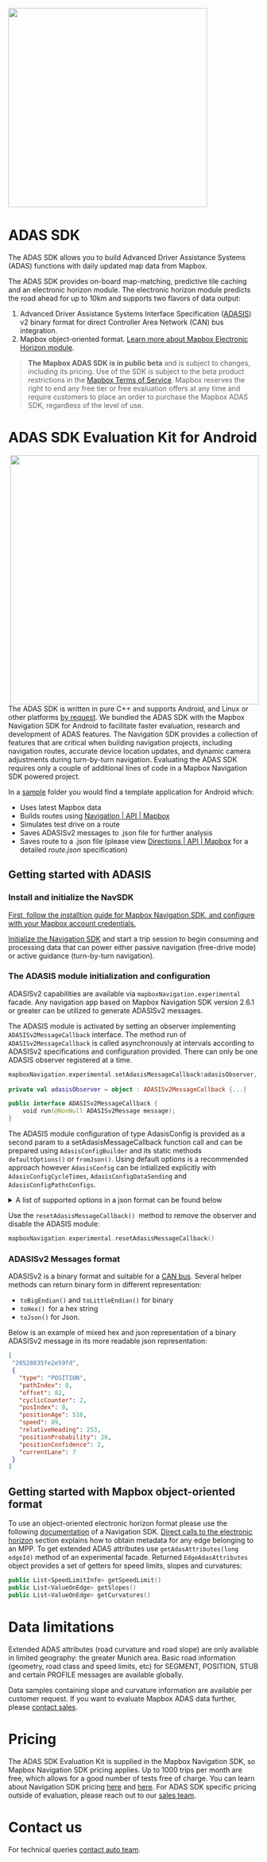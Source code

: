 [<img src="https://assets-global.website-files.com/6050a76fa6a633d5d54ae714/62c452fdba7add3d406dc750_ads-sdk__no-nav-p-1080.jpeg" height="400"></img>](https://www.mapbox.com/adas-sdk)

# ADAS SDK

The ADAS SDK allows you to build Advanced Driver Assistance Systems (ADAS) functions with daily updated map data from Mapbox.

The ADAS SDK provides on-board map-matching, predictive tile caching and an electronic horizon module. The electronic horizon module predicts the road ahead for up to 10km and supports two flavors of data output:
1. Advanced Driver Assistance Systems Interface Specification ([ADASIS](https://adasis.org/)) v2 binary format for direct Controller Area Network (CAN) bus integration.
2. Mapbox object-oriented format. [Learn more about Mapbox Electronic Horizon module](https://docs.mapbox.com/android/navigation/guides/advanced/electronic-horizon/).


> **The Mapbox ADAS SDK is in public beta** and is subject to changes, including its pricing. Use of the SDK is subject to the beta product restrictions in the [Mapbox Terms of Service](https://www.mapbox.com/legal/tos). Mapbox reserves the right to end any free tier or free evaluation offers at any time and require customers to place an order to purchase the Mapbox ADAS SDK, regardless of the level of use.

# ADAS SDK Evaluation Kit for Android
<img src=".github/sample.gif" align="right" height="500"></img>
The ADAS SDK is written in pure C++ and supports Android, and Linux or other platforms [by request](https://www.mapbox.com/contact/sales/?utm_source=github&utm_medium=readme&utm_content=adas-sdk). We bundled the ADAS SDK with the Mapbox Navigation SDK for Android to facilitate faster evaluation, research and development of ADAS features. The Navigation SDK provides a collection of features that are critical when building navigation projects, including navigation routes, accurate device location updates, and dynamic camera adjustments during turn-by-turn navigation. Evaluating the ADAS SDK requires only a couple of additional lines of code in a Mapbox Navigation SDK powered project.

In a [sample](/samples/android/adas-sdk-example) folder you would find a template application for Android which:
- Uses latest Mapbox data
- Builds routes using [Navigation | API | Mapbox](https://docs.mapbox.com/api/navigation/#directions)
- Simulates test drive on a route
- Saves ADASISv2 messages to .json file for further analysis
- Saves route to a .json file (please view [Directions | API | Mapbox](https://docs.mapbox.com/api/navigation/directions/#retrieve-directions) for a detailed _route.json_ specification)

## Getting started with ADASIS

### Install and initialize the NavSDK

[First, follow the installtion guide for Mapbox Navigation SDK](https://docs.mapbox.com/android/navigation/guides/get-started/install/)[, and configure with your Mapbox account credentials.](https://docs.mapbox.com/android/navigation/guides/get-started/install/)

[Initialize the Navigation SDK](https://docs.mapbox.com/android/navigation/guides/get-started/initialization/) and start a trip session to begin consuming and processing data that can power either passive navigation (free-drive mode) or active guidance (turn-by-turn navigation).

### The ADASIS module initialization and configuration

ADASISv2 capabilities are available via `mapboxNavigation.experimental `facade. Any navigation app based on Mapbox Navigation SDK version 2.6.1 or greater can be utilized to generate ADASISv2 messages.

The ADASIS module is activated by setting an observer implementing `ADASISv2MessageCallback` interface. The method run of `ADASISv2MessageCallback` is called asynchronously at intervals according to ADASISv2 specifications and configuration provided. There can only be one ADASIS observer registered at a time.

```Kotlin
mapboxNavigation.experimental.setAdasisMessageCallback(adasisObserver, AdasisConfigBuilder.defaultOptions())
    
private val adasisObserver = object : ADASISv2MessageCallback {...}

public interface ADASISv2MessageCallback {
    void run(@NonNull ADASISv2Message message);
}
```
The ADASIS module configuration of type AdasisConfig is provided as a second param to a setAdasisMessageCallback function call and can be prepared using `AdasisConfigBuilder` and its static methods `defaultOptions()` or `fromJson()`. Using default options is a recommended approach however `AdasisConfig` can be intialized explicitly with `AdasisConfigCycleTimes`, `AdasisConfigDataSending` and `AdasisConfigPathsConfigs`.

<details><summary>A list of supported options in a json format can be found below</summary>

```json
{
    "cycleTimes": {
        "metadataCycleOnStartMs": 100,
        "metadataCycleSeconds": 5,
        "positionCycleMs": 200
    },
    "dataSending": {
        "messageIntervalMs": 80,
        "messagesInPackage": 4,
        "sortProfileshortsByOffset": true,
        "sortProfilelongsByOffset": true,
        "enableRetransmission": true
    },
    "pathsConfigs": {
        "mpp": {
            "stub": {
                "enable": true,
                "radiusMeters": 2000,
                "repetitionMeters": 300
            },
            "segment": {
                "enable": true,
                "radiusMeters": 2000,
                "repetitionMeters": 300
            },
            "profileshort": {
                "enable": true,
                "radiusMeters": 2000,
                "repetitionMeters": 300,
                "types": {
                    "slopeStep": false,
                    "slopeLinear": true,
                    "curvature": true,
                    "routeNumTypes": false,
                    "roadCondition": true,
                    "roadAccessibility": true,
                    "variableSpeedSign": false,
                    "headingChange": true
                }
            },
            "profilelong": {
                "enable": true,
                "radiusMeters": 2000,
                "repetitionMeters": 300,
                "types": {
                    "lat": true,
                    "lon": true,
                    "alt": true,
                    "trafficSign": false,
                    "extendedLane": false
                }
            }
        },
        "level1": {
            "stub": {
                "enable": true,
                "radiusMeters": 300,
                "repetitionMeters": 0
            },
            "segment": {
                "enable": true,
                "radiusMeters": 500,
                "repetitionMeters": 100
            },
            "profileshort": {
                "enable": true,
                "radiusMeters": 500,
                "repetitionMeters": 200,
                "types": {
                    "slopeStep": false,
                    "slopeLinear": true,
                    "curvature": true,
                    "routeNumTypes": false,
                    "roadCondition": true,
                    "roadAccessibility": true,
                    "variableSpeedSign": false,
                    "headingChange": true
                }
            },
            "profilelong": {
                "enable": true,
                "radiusMeters": 300,
                "repetitionMeters": 30,
                "types": {
                    "lat": true,
                    "lon": true,
                    "alt": true,
                    "trafficSign": false,
                    "extendedLane": false
                }
            }
        },
        "level2": {
            "stub": {
                "enable": true,
                "radiusMeters": 200,
                "repetitionMeters": 0
            },
            "segment": {
                "enable": true,
                "radiusMeters": 300,
                "repetitionMeters": 100
            },
            "profileshort": {
                "enable": true,
                "radiusMeters": 300,
                "repetitionMeters": 200,
                "types": {
                    "slopeStep": false,
                    "slopeLinear": true,
                    "curvature": true,
                    "routeNumTypes": false,
                    "roadCondition": true,
                    "roadAccessibility": true,
                    "variableSpeedSign": false,
                    "headingChange": true
                }
            },
            "profilelong": {
                "enable": false,
                "radiusMeters": 200,
                "repetitionMeters": 30,
                "types": {
                    "lat": true,
                    "lon": true,
                    "alt": true,
                    "trafficSign": false,
                    "extendedLane": false
                }
            }
        }
    }
}
```
</details>

Use the `resetAdasisMessageCallback() `method to remove the observer and disable the ADASIS module:

```Kotlin
mapboxNavigation.experimental.resetAdasisMessageCallback()
```

### ADASISv2 Messages format

ADASISv2 is a binary format and suitable for a [CAN bus](https://en.wikipedia.org/wiki/CAN_bus). Several helper methods can return binary form in different representation:

- `toBigEndian()` and `toLittleEndian()` for binary
- `toHex() `for a hex string
- `toJson()` for Json.

Below is an example of mixed hex and json representation of a binary ADASISv2 message in its more readable json representation:

```json
[
 "20528835fe2e59fd",
 {
   "type": "POSITION",
   "pathIndex": 8,
   "offset": 82,
   "cyclicCounter": 2,
   "posIndex": 0,
   "positionAge": 510,
   "speed": 89,
   "relativeHeading": 253,
   "positionProbability": 26,
   "positionConfidence": 2,
   "currentLane": 7
 }
]
```

## Getting started with Mapbox object-oriented format
To use an object-oriented electronic horizon format please use the following [documentation](https://docs.mapbox.com/android/navigation/guides/advanced/electronic-horizon/) of a Navigation SDK. [Direct calls to the electronic horizon](https://docs.mapbox.com/android/navigation/guides/advanced/electronic-horizon/#direct-calls-to-the-electronic-horizon) section explains how to obtain metadata for any edge belonging to an MPP. To get extended ADAS attributes use `getAdasAttributes(long edgeId)` method of an experimental facade. Returned `EdgeAdasAttributes` object provides a set of getters for speed limits, slopes and curvatures:

```Kotlin
public List<SpeedLimitInfo> getSpeedLimit()
public List<ValueOnEdge> getSlopes()
public List<ValueOnEdge> getCurvatures()
```

# Data limitations
Extended ADAS attributes (road curvature and road slope) are only available in limited geography: the greater Munich area. Basic road information (geometry, road class and speed limits, etc) for SEGMENT, POSITION, STUB and certain PROFILE messages are available globally.

Data samples containing slope and curvature information are available per customer request. If you want to evaluate Mapbox ADAS data further, please [contact sales](https://www.mapbox.com/contact/sales/?utm_source=github&utm_medium=readme&utm_content=adas-sdk).

# Pricing
The ADAS SDK Evaluation Kit is supplied in the Mapbox Navigation SDK, so Mapbox Navigation SDK pricing applies. Up to 1000 trips per month are free, which allows for a good number of tests free of charge. You can learn about Navigation SDK pricing [here](https://docs.mapbox.com/android/navigation/guides/pricing/) and [here](https://www.mapbox.com/pricing#navigation). For ADAS SDK specific pricing outside of evaluation, please reach out to our [sales team](https://www.mapbox.com/contact/sales/?utm_source=github&utm_medium=readme&utm_content=adas-sdk).

# Contact us
For technical queries [contact auto team](https://www.mapbox.com/contact/auto).
